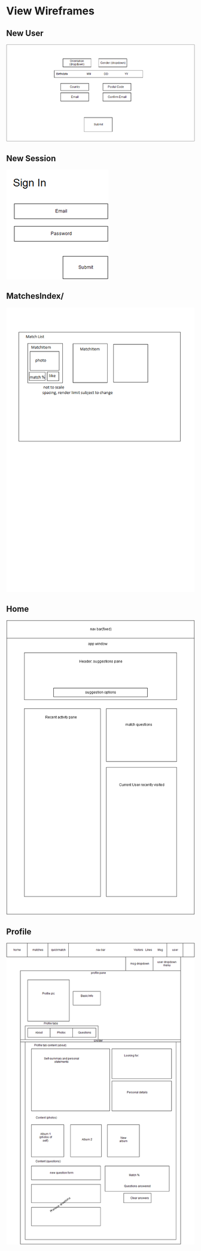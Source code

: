 # View Wireframes

## New User
![new-user]

## New Session
![new-session]

## MatchesIndex/
![matches-index]

## Home
![home]

## Profile
![profile]

[new-user]: ./wireframes/new_user.png
[new-session]: ./wireframes/new_session.png
[matches-index]: ./wireframes/matches-index.png
[home]: ./wireframes/home.png
[profile]: ./wireframes/profile.png
